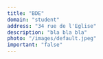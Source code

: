 ```yaml
---
title: "BDE"
domain: "student"
address: "34 rue de l'Eglise"
description: "bla bla bla"
photo: "/images/default.jpeg"
important: "false"
---
```


